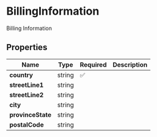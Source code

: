 # BillingInformation

Billing Information

## Properties

| Name | Type | Required | Description |
| ------------ | ------------- | ------------- | ------------- |
| **country** | string | ✅ |  |
**streetLine1** | string |  |  |
**streetLine2** | string |  |  |
**city** | string |  |  |
**provinceState** | string |  |  |
**postalCode** | string |  |  |



